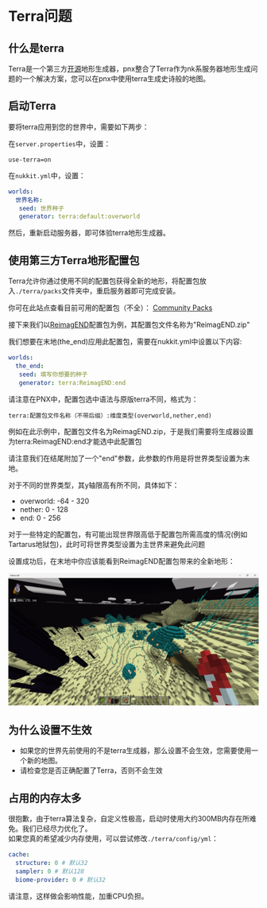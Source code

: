 # Terra问题  

## 什么是terra  

Terra是一个第三方[开源](https://github.com/PolyhedralDev/Terra)地形生成器，pnx整合了Terra作为nk系服务器地形生成问题的一个解决方案，您可以在pnx中使用terra生成史诗般的地图。  


## 启动Terra  

要将terra应用到您的世界中，需要如下两步：  

在`server.properties`中，设置：
```properties
use-terra=on
```

在`nukkit.yml`中，设置：  
```yaml
worlds:
  世界名称:
   seed: 世界种子
   generator: terra:default:overworld
```

然后，重新启动服务器，即可体验terra地形生成器。

## 使用第三方Terra地形配置包

Terra允许你通过使用不同的配置包获得全新的地形，将配置包放入`./terra/packs`文件夹中，重启服务器即可完成安装。  

你可在此站点查看目前可用的配置包（不全）： [Community Packs](https://terra.polydev.org/config/community-packs.html)

接下来我们以[ReimagEND](https://github.com/justaureus/ReimagEND)配置包为例，其配置包文件名称为"ReimagEND.zip"

我们想要在末地(the_end)应用此配置包，需要在nukkit.yml中设置以下内容:
```yaml
worlds:
  the_end:
   seed: 填写你想要的种子
   generator: terra:ReimagEND:end
```

请注意在PNX中，配置包选中语法与原版terra不同，格式为：

`terra:配置包文件名称（不带后缀）:维度类型(overworld,nether,end)`

例如在此示例中，配置包文件名为ReimagEND.zip，于是我们需要将生成器设置为terra:ReimagEND:end才能选中此配置包

请注意我们在结尾附加了一个"end"参数，此参数的作用是将世界类型设置为末地。

对于不同的世界类型，其y轴限高有所不同，具体如下：

- overworld: -64 - 320
- nether: 0 - 128
- end: 0 - 256

对于一些特定的配置包，有可能出现世界限高低于配置包所需高度的情况(例如Tartarus地狱包)，此时可将世界类型设置为主世界来避免此问题

设置成功后，在末地中你应该能看到ReimagEND配置包带来的全新地形：

![REIMAGEND](../../image/terra_faq/ReimagEND_min.png)

## 为什么设置不生效  

- 如果您的世界先前使用的不是terra生成器，那么设置不会生效，您需要使用一个新的地图。  
- 请检查您是否正确配置了Terra，否则不会生效

## 占用的内存太多  

很抱歉，由于terra算法复杂，自定义性极高，启动时使用大约300MB内存在所难免。我们已经尽力优化了。  
如果您真的希望减少内存使用，可以尝试修改`./terra/config/yml`：
```yaml
cache:
  structure: 0 # 默认32
  sampler: 0 # 默认128
  biome-provider: 0 # 默认32
```
请注意，这样做会影响性能，加重CPU负担。  